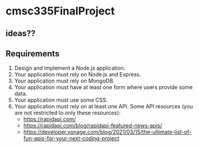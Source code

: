 # cmsc335FinalProject

## ideas??


## Requirements
1. Design and implement a Node.js application.
2. Your application must rely on Node.js and Express.
3. Your application must rely on MongoDB.
4. Your application must have at least one form where users provide some data.
5. Your application must use some CSS.
6. Your application must rely on at least one API. Some API resources (you are not restricted to only these resources):
    - https://rapidapi.com/
    - https://rapidapi.com/blog/rapidapi-featured-news-apis/
    - https://developer.vonage.com/blog/2021/03/15/the-ultimate-list-of-fun-apis-for-your-next-coding-project
